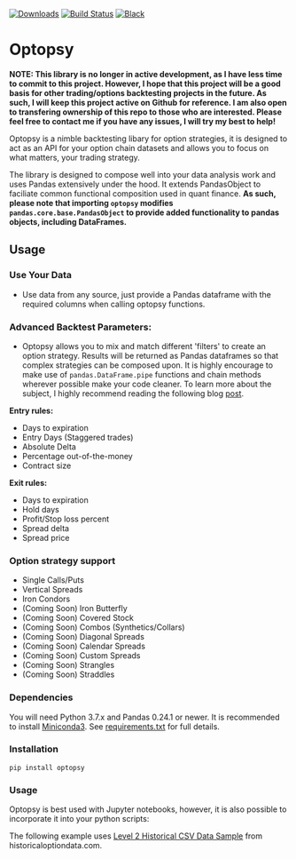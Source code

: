 [![Downloads](https://pepy.tech/badge/optopsy)](https://pepy.tech/project/optopsy)
[![Build Status](https://travis-ci.org/michaelchu/optopsy.svg?branch=master)](https://travis-ci.org/michaelchu/optopsy)
[![Black](https://img.shields.io/badge/code%20style-black-000000.svg)](https://github.com/ambv/black)

# Optopsy

**NOTE: This library is no longer in active development, as I have less time to commit to this project. However, I hope that this project will be a good basis for other trading/options backtesting projects in the future. As such, I will keep this project active on Github for reference. I am also open to transfering ownership of this repo to those who are interested. Please feel free to contact me if you have any issues, I will try my best to help!**

Optopsy is a nimble backtesting libary for option strategies, it is designed to act as an API for your option chain datasets and allows you to focus on what matters, your trading strategy.

The library is designed to compose well into your data analysis work and uses Pandas extensively under the hood. It extends PandasObject to faciliate common functional composition used in quant finance. **As such, please note that importing `optopsy` modifies `pandas.core.base.PandasObject` to provide added functionality to pandas objects, including DataFrames.**

## Usage

### Use Your Data
* Use data from any source, just provide a Pandas dataframe with the required columns when calling optopsy functions.

### Advanced Backtest Parameters:

* Optopsy allows you to mix and match different 'filters' to create an option strategy. Results will be returned as Pandas dataframes so that complex strategies can be composed upon. It is highly encourage to make use of `pandas.DataFrame.pipe` functions and chain methods wherever possible make your code cleaner. To learn more about the subject, I highly recommend reading the following blog [post](https://tomaugspurger.github.io/method-chaining.html).

**Entry rules:**
* Days to expiration
* Entry Days (Staggered trades)
* Absolute Delta
* Percentage out-of-the-money
* Contract size

**Exit rules:**
* Days to expiration
* Hold days
* Profit/Stop loss percent
* Spread delta
* Spread price

### Option strategy support
* Single Calls/Puts
* Vertical Spreads
* Iron Condors
* (Coming Soon) Iron Butterfly
* (Coming Soon) Covered Stock
* (Coming Soon) Combos (Synthetics/Collars)
* (Coming Soon) Diagonal Spreads
* (Coming Soon) Calendar Spreads
* (Coming Soon) Custom Spreads
* (Coming Soon) Strangles
* (Coming Soon) Straddles

### Dependencies
You will need Python 3.7.x and Pandas 0.24.1 or newer. It is recommended to install [Miniconda3](https://conda.io/miniconda.html). See [requirements.txt](https://github.com/michaelchu/optopsy/blob/master/requirements.txt) for full details.

### Installation
```
pip install optopsy
```

### Usage
Optopsy is best used with Jupyter notebooks, however, it is also possible to incorporate it into your python scripts:

The following example uses [Level 2 Historical CSV Data Sample](http://www.deltaneutral.com/files/Sample_SPX_20151001_to_20151030.csv) from historicaloptiondata.com.
